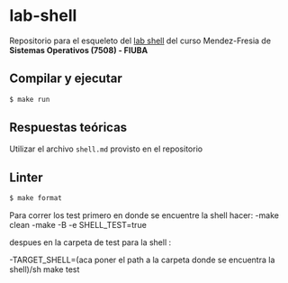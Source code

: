 # lab-shell

Repositorio para el esqueleto del [lab shell](https://fisop.github.io/7508/lab/shell) del curso Mendez-Fresia de **Sistemas Operativos (7508) - FIUBA**

## Compilar y ejecutar

```bash
$ make run
```

## Respuestas teóricas

Utilizar el archivo `shell.md` provisto en el repositorio

## Linter

```bash
$ make format
```


Para correr los test primero en donde se encuentre la shell hacer:
-make clean
-make -B -e SHELL_TEST=true

despues en la carpeta de test para la shell :

-TARGET_SHELL=(aca poner el path a la carpeta donde se encuentra la shell)/sh make test